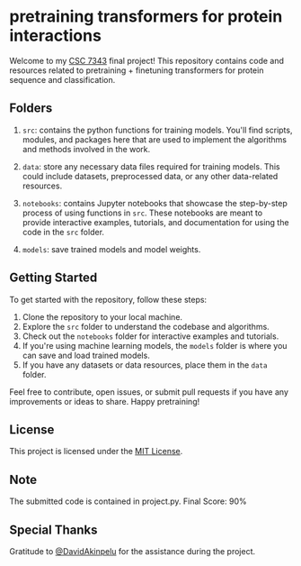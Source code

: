 # pretraining transformers for protein interactions
Welcome to my [CSC 7343](https://www.lsu.edu/eng/cse/people/faculty/zhang.php) final project! This repository contains code and resources related to pretraining + finetuning transformers for protein sequence and classification.

## Folders
1. `src`:  contains the python functions for training models. You'll find scripts, modules, and packages here that are used to implement the algorithms and methods involved in the work.

2. `data`: store any necessary data files required for training models. This could include datasets, preprocessed data, or any other data-related resources.
3. `notebooks`: contains Jupyter notebooks that showcase the step-by-step process of using functions in `src`. These notebooks are meant to provide interactive examples, tutorials, and documentation for using the code in the `src` folder.
4. `models`: save trained models and model weights. 

## Getting Started

To get started with the repository, follow these steps:

1. Clone the repository to your local machine.
2. Explore the `src` folder to understand the codebase and algorithms.
3. Check out the `notebooks` folder for interactive examples and tutorials.
4. If you're using machine learning models, the `models` folder is where you can save and load trained models.
5. If you have any datasets or data resources, place them in the `data` folder.

Feel free to contribute, open issues, or submit pull requests if you have any improvements or ideas to share. Happy pretraining!

## License

This project is licensed under the [MIT License](LICENSE).

## Note
The submitted code is contained in project.py. 
Final Score: 90%

## Special Thanks
Gratitude to [@DavidAkinpelu](https://github.com/DavidAkinpelu) for the assistance during the project.

